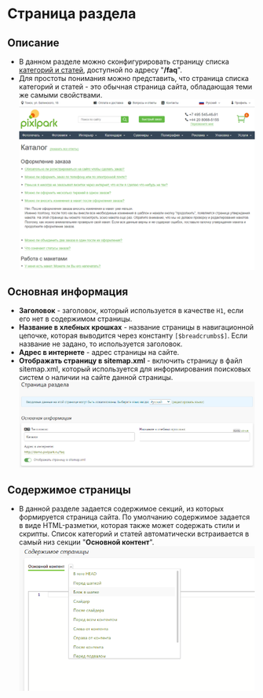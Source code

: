 # Страница раздела
## Описание
* В данном разделе можно сконфигурировать страницу списка [категорий и статей](https://demo.pixlpark.ru/faq), доступной по адресу "__/faq__".  
* Для простоты понимания можно представить, что страница списка категорий и статей - это обычная страница сайта, обладающая теми же самыми свойствами.
![](../_media/faq/faq.png ':size=80%')

## Основная информация
* __Заголовок__ - заголовок, который используется в качестве `H1`, если его нет в содержимом страницы.
* __Название в хлебных крошках__ - название страницы в навигационной цепочке, которая выводится через константу `[$breadcrumbs$]`. Если название не задано, то используется заголовок.
* __Адрес в интернете__ - адрес страницы на сайте.
* __Отображать страницу в sitemap.xml__ - включить страницу в файл sitemap.xml, который используется для информирования поисковых систем о наличии на сайте данной страницы.
![](../_media/faq/page-general.png)

## Содержимое страницы
* В данной разделе задается содержимое секций, из которых формируется страница сайта. По умолчанию содержимое задается в виде HTML-разметки, которая также может содержать стили и скрипты. Список категорий и статей автоматически встраивается в самый низ секции "__Основной контент__".
![](../_media/feedback/page-content.png)